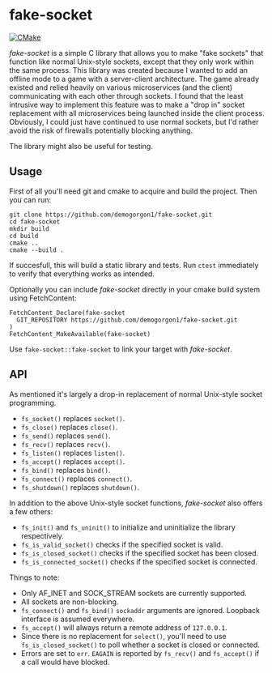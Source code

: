 # fake-socket
[![CMake](https://github.com/demogorgon1/fake-socket/actions/workflows/cmake-single-platform.yml/badge.svg?cache-control=no-cache)](https://github.com/demogorgon1/fake-socket/actions/workflows/cmake-single-platform.yml)

_fake-socket_ is a simple C library that allows you to make "fake sockets" that function like normal Unix-style sockets, except that they only work within the same process. This library was created because I wanted to add an offline mode to a game with a server-client architecture. The game already existed and relied heavily on various microservices (and the client) communicating with each other through sockets. I found that the least intrusive way to implement this feature was to make a "drop in" socket replacement with all microservices being launched inside the client process. Obviously, I could just have continued to use normal sockets, but I'd rather avoid the risk of firewalls potentially blocking anything.

The library might also be useful for testing.

## Usage
First of all you'll need git and cmake to acquire and build the project. Then you can run:

```
git clone https://github.com/demogorgon1/fake-socket.git
cd fake-socket
mkdir build
cd build
cmake ..
cmake --build .
```

If succesfull, this will build a static library and tests. Run ```ctest``` immediately to verify that everything works as intended.

Optionally you can include _fake-socket_ directly in your cmake build system using FetchContent:

```
FetchContent_Declare(fake-socket
  GIT_REPOSITORY https://github.com/demogorgon1/fake-socket.git
)
FetchContent_MakeAvailable(fake-socket)
```

Use ```fake-socket::fake-socket``` to link your target with _fake-socket_.

## API
As mentioned it's largely a drop-in replacement of normal Unix-style socket programming.

* ```fs_socket()``` replaces ```socket()```. 
* ```fs_close()``` replaces ```close()```.
* ```fs_send()``` replaces ```send()```.
* ```fs_recv()``` replaces ```recv()```.
* ```fs_listen()``` replaces ```listen()```.
* ```fs_accept()``` replaces ```accept()```.
* ```fs_bind()``` replaces ```bind()```.
* ```fs_connect()``` replaces ```connect()```.
* ```fs_shutdown()``` replaces ```shutdown()```.

In addition to the above Unix-style socket functions, _fake-socket_ also offers a few others:
* ```fs_init()``` and ```fs_uninit()``` to initialize and uninitialize the library respectively.
* ```fs_is_valid_socket()``` checks if the specified socket is valid.
* ```fs_is_closed_socket()``` checks if the specified socket has been closed. 
* ```fs_is_connected_socket()``` checks if the specified socket is connected. 

Things to note:
* Only AF_INET and SOCK_STREAM sockets are currently supported.
* All sockets are non-blocking.
* ```fs_connect()``` and ```fs_bind()``` ```sockaddr``` arguments are ignored. Loopback interface is assumed everywhere.
* ```fs_accept()``` will always return a remote address of ```127.0.0.1```.
* Since there is no replacement for ```select()```, you'll need to use ```fs_is_closed_socket()``` to poll whether a socket is closed or connected.
* Errors are set to ```err```. ```EAGAIN``` is reported by ```fs_recv()``` and ```fs_accept()``` if a call would have blocked.

